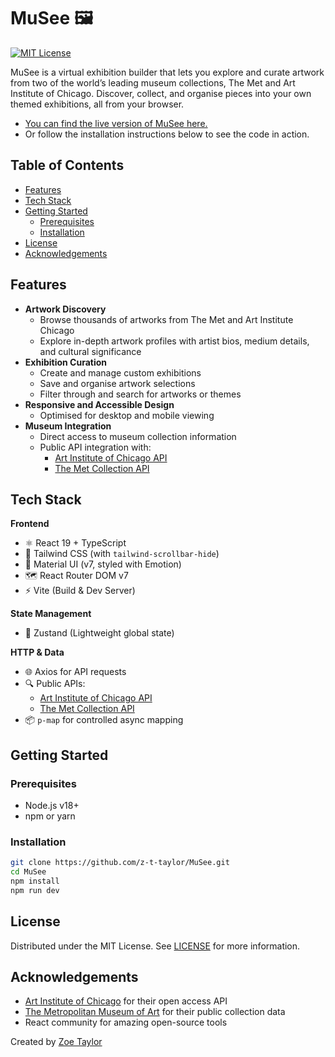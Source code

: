 # MuSee 🖼️

[![MIT License](https://img.shields.io/badge/License-MIT-blue.svg)](https://opensource.org/licenses/MIT)

MuSee is a virtual exhibition builder that lets you explore and curate artwork from two of the world’s leading museum collections, The Met and Art Institute of Chicago. Discover, collect, and organise pieces into your own themed exhibitions, all from your browser.

- [You can find the live version of MuSee here.](https://musee-gules.vercel.app/)
- Or follow the installation instructions below to see the code in action.

## Table of Contents

- [Features](#features)
- [Tech Stack](#tech-stack)
- [Getting Started](#getting-started)
  - [Prerequisites](#prerequisites)
  - [Installation](#installation)
- [License](#license)
- [Acknowledgements](#acknowledgements)

## Features

- **Artwork Discovery**
  - Browse thousands of artworks from The Met and Art Institute Chicago
  - Explore in-depth artwork profiles with artist bios, medium details, and cultural significance
- **Exhibition Curation**
  - Create and manage custom exhibitions
  - Save and organise artwork selections
  - Filter through and search for artworks or themes
- **Responsive and Accessible Design**
  - Optimised for desktop and mobile viewing
- **Museum Integration**
  - Direct access to museum collection information
  - Public API integration with:
    - [Art Institute of Chicago API](https://www.artic.edu/open-access)
    - [The Met Collection API](https://metmuseum.github.io)

## Tech Stack

**Frontend**

- ⚛️ React 19 + TypeScript
- 🎨 Tailwind CSS (with `tailwind-scrollbar-hide`)
- 🧱 Material UI (v7, styled with Emotion)
- 🗺️ React Router DOM v7
- ⚡ Vite (Build & Dev Server)

**State Management**

- 🐻 Zustand (Lightweight global state)

**HTTP & Data**

- 🌐 Axios for API requests
- 🔍 Public APIs:
  - [Art Institute of Chicago API](https://www.artic.edu/open-access)
  - [The Met Collection API](https://metmuseum.github.io)
- 📦 `p-map` for controlled async mapping

## Getting Started

### Prerequisites

- Node.js v18+
- npm or yarn

### Installation

```bash
git clone https://github.com/z-t-taylor/MuSee.git
cd MuSee
npm install
npm run dev
```

## License

Distributed under the MIT License. See [LICENSE](./LICENSE) for more information.

## Acknowledgements

- [Art Institute of Chicago](https://www.artic.edu/open-access) for their open access API
- [The Metropolitan Museum of Art](https://metmuseum.github.io) for their public collection data
- React community for amazing open-source tools

Created by [Zoe Taylor](https://github.com/z-t-taylor)
